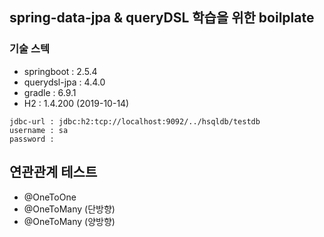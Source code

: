 ## spring-data-jpa & queryDSL 학습을 위한 boilplate 
### 기술 스텍
  - springboot : 2.5.4
  - querydsl-jpa : 4.4.0
  - gradle : 6.9.1
  - H2 : 1.4.200 (2019-10-14)

```
jdbc-url : jdbc:h2:tcp://localhost:9092/../hsqldb/testdb
username : sa
password :
```
## 연관관계 테스트 
- @OneToOne
- @OneToMany (단방향)
- @OneToMany (양방향)
